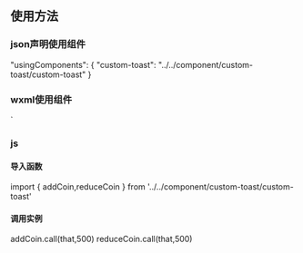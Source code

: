 ## 使用方法

### json声明使用组件
"usingComponents": {
  "custom-toast": "../../component/custom-toast/custom-toast"
} 

### wxml使用组件
`<custom-toast toast-class="{{toastClass}}" is-show-add-coin-toast="{{isShowAddCoinToast}}" is-show-reduce-coin-toast="{{isShowReduceCoinToast}}" toast-content="{{toastContent}}"/> 

### js
#### 导入函数
import { addCoin,reduceCoin } from '../../component/custom-toast/custom-toast'
#### 调用实例
addCoin.call(that,500)
reduceCoin.call(that,500)

